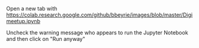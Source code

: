 Open a new tab with https://colab.research.google.com/github/bbeyrie/images/blob/master/Digimeetup.ipynb

Uncheck the warning message who appears to run the Jupyter Notebook and then click on "Run anyway"

